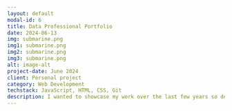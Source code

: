 ```yaml
---
layout: default
modal-id: 6
title: Data Professional Portfolio
date: 2024-06-13
img: submarine.png
img1: submarine.png
img2: submarine.png
img3: submarine.png
alt: image-alt
project-date: June 2024
client: Personal project
category: Web Development
techstack: JavaScript, HTML, CSS, Git
description: I wanted to showcase my work over the last few years so decided to make a portfolio page. Used a Jekyll Bootstrap theme in Github Pages as a base to build my more tailored page using JavaScript, HTML, CSS and Git.
---
```


